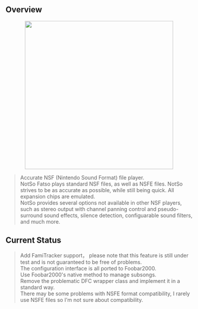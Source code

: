 ## Overview

<div align=center><img src="https://github.com/Etercyber/foo_input_notsofatso/blob/master/logo.png" width="400px"/></div>

> Accurate NSF (Nintendo Sound Format) file player.<br>
> NotSo Fatso plays standard NSF files, as well as NSFE files. NotSo strives to be as accurate as possible, while still being quick. All expansion chips are emulated.<br>
> NotSo provides several options not available in other NSF players, such as stereo output with channel panning control and pseudo-surround sound effects, silence detection, configuarable sound filters, and much more.<br>

## Current Status
> Add FamiTracker support， please note that this feature is still under test and is not guaranteed to be free of problems.<br>
> The configuration interface is all ported to Foobar2000.<br>
> Use Foobar2000's native method to manage subsongs.<br>
> Remove the problematic DFC wrapper class and implement it in a standard way.<br>
> There may be some problems with NSFE format compatibility, I rarely use NSFE files so I'm not sure about compatibility.<br>
